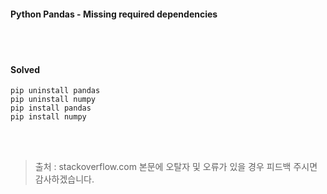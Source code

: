 #### Python Pandas - Missing required dependencies
<br><br>

#### Solved
~~~commandline
pip uninstall pandas
pip uninstall numpy
pip install pandas
pip install numpy
~~~

<br><br>
> 출처 : stackoverflow.com
> 본문에 오탈자 및 오류가 있을 경우 피드백 주시면 감사하겠습니다.